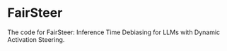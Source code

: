 # FairSteer
The code for FairSteer: Inference Time Debiasing for LLMs with Dynamic Activation Steering.
